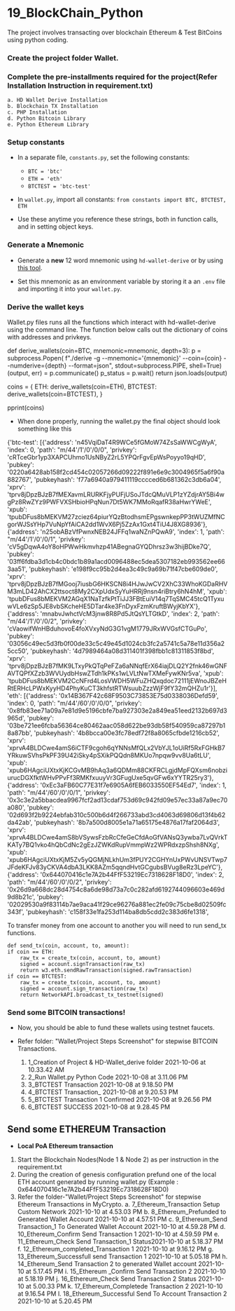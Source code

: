 # 19_BlockChain_Python
The project involves transacting over blockchain Ethereum &amp; Test BitCoins using python coding.

### Create the project folder Wallet.
### Complete the pre-installments required for the project(Refer Installation Instruction in requirement.txt)
    a. HD Wallet Derive Installation
    b. Blockchain TX Installation
    c. PHP Installation
    d. Python Bitcoin Library
    e. Python Ethereum Library
    
###  Setup constants

- In a separate file, `constants.py`, set the following constants:
  - `BTC = 'btc'`
  - `ETH = 'eth'`
  - `BTCTEST = 'btc-test'`

- In `wallet.py`, import all constants: `from constants import BTC, BTCTEST, ETH`

- Use these anytime you reference these strings, both in function calls, and in setting object keys.

###  Generate a Mnemonic

- Generate a **new** 12 word mnemonic using `hd-wallet-derive` or by using [this tool](https://iancoleman.io/bip39/).

- Set this mnemonic as an environment variable by storing it a an `.env` file and importing it into your `wallet.py`.

### Derive the wallet keys

Wallet.py files runs all the functions which interact with hd-wallet-derive using the command line. The function below calls out the dictionary of coins with addresses and privkeys.

def derive_wallets(coin=BTC, mnemonic=mnemonic, depth=3):
    p = subprocess.Popen(
        f"./derive -g --mnemonic='{mnemonic}' --coin={coin} --numderive={depth} --format=json",
        stdout=subprocess.PIPE,
        shell=True)
    (output, err) = p.communicate()
    p_status = p.wait()
    return json.loads(output)
    
 coins = {
    ETH: derive_wallets(coin=ETH),
    BTCTEST: derive_wallets(coin=BTCTEST),
}

pprint(coins)

- When done properly, running the wallet.py  the final object should look something like this

{'btc-test': [{'address': 'n45VqiDaT4R9WCe5fGMoW74ZsSaWWCgWyA',
               'index': 0,
               'path': "m/44'/1'/0'/0/0",
               'privkey': 'cRTceGbr1yp3XAPCUhmo1UsNByZ2rL5YPQrFgvEpWsPoyyo19qHD',
               'pubkey': '0220a6428ab158f2cd454c02057266d09222f891e6e9c3004965f5a6f90a882767',
               'pubkeyhash': 'f77a6940a979411119cccced6b681362c3db6a04',
               'xprv': 'tprv8jDpzBJzB7fMEXavmLRURKFjyPUFjUSoJTdcQMuVLP1zYZdjrAY5Bi4wgPz8RwZYz9PWFVXSHbioHPqNun7Dt5WK7MMoRqafR38aHwrYWeE',
               'xpub': 'tpubDFus8bMEKVM27zciez64piurYQzBtodhsmEPgswnkepPP3tWUZMfNCgorWJSsYHp7VuNpYfAiCA2dd1WvX6Pj5ZzAx1Gxt4TiU4J8XG8936'},
              {'address': 'n25obABzVfPwnxNEB24JFFq1waNZnPQwA9',
               'index': 1,
               'path': "m/44'/1'/0'/0/1",
               'privkey': 'cV5gDqwA4oY8oHPWwHkmvhzp41ABegnaGYQDhrsz3w3hijBDke7Q',
               'pubkey': '03ff6fdba3d1cb4c0bdc1b89a1acd0096488ec5dea5307182eb993562ee663aa51',
               'pubkeyhash': 'e198f9cc95b2d4ea3c49c9a69b71f47cbe609de0',
               'xprv': 'tprv8jDpzBJzB7fMGooj7iusbG6HKSCN8i4HJwJwCV2XhC33WhoKGDaRHVM3mLD42AhCX2ttsoct8My2CXpUdxSyYuHRRj9nsn4riBtry6hN4hM',
               'xpub': 'tpubDFus8bMEKVM2AGqX1NaTzfkPtTiJJ3FBtEuiV14q7TqSMC45tcQ1TyxuwVLe6zSp5JE8vbSKcheHE5DTar4ke3FnDyxFzmKruftBWyjKbYX'},
              {'address': 'mnabvJwhctVcM3jnw8R8Pd5JtQsYLTGtkD',
               'index': 2,
               'path': "m/44'/1'/0'/0/2",
               'privkey': 'cVaowifWnHBduhovoE4foXVxyNdG3G1vgM1779JRxWVGsfCTGuPo',
               'pubkey': '03056c49ec5d3fb0f00de33c5c49e45d1024cb3fc2a5741c5a78e11d356a25cc50',
               'pubkeyhash': '4d7989464a08d311401f398fbb1c81311853f8bd',
               'xprv': 'tprv8jDpzBJzB7fMK9LTxyPkQTqPeFZa6aNNqfErX64iajDLQ2Y2fnk46wGNFAVTQPfXZzb3WVUydbHswZTdh1kPKs1wLVLtNwTXMeFywKNr5va',
               'xpub': 'tpubDFus8bMEKVM2CcNFrd4LosVWDH5WFuZHQxqdoc72111jEWnoJBZeHRtERHcLPWxKyyHD4PhyKuCT3khfstRTWsuubZzzWjF9fY32mQHZu1r'}],
 'eth': [{'address': '0x14B367F42c68F9503C73853E75d0338036Defd59',
          'index': 0,
          'path': "m/44'/60'/0'/0/0",
          'privkey': '0x8fb83ee71a09a7e81d9e5196cbfe7ba927303e2a849ea51eed2132b697d3965d',
          'pubkey': '03be721ee6fcba56364ce80462aac058d622be93db58f540959ca87297b18a87bb',
          'pubkeyhash': '4b8bcca00e3fc78edf72f8a8065cfbde1216cb52',
          'xprv': 'xprvA4BLDCwe4amS6iCTF9cgoh6qYNNsMfQLx2VbYJL1oUiRf5RxFGHkB7YRkuwSVhsPkPF39U42iSky4pSXikPQQdn8MKUo7npqw9vv8Ua6tLU',
          'xpub': 'xpub6HAgciUXtxKjKCGvMB9hAq3a6QDMm88CKFRCLgjdMpFQXsm6nobziurucDGXfktWHvPPvFf3RMKfxuuyVr3GFugUxe5qvGFw6xYYTR25ry3'},
         {'address': '0xEc3aFB60C77E31f7e6905A6fEB6033550EF54Ed7',
          'index': 1,
          'path': "m/44'/60'/0'/0/1",
          'privkey': '0x3c3e2a5bbacdea9967fcf2ad13cdaf753d69c942fd09e57ec33a87a9ec70a080',
          'pubkey': '02d693f2b9224ebfab310c500b6d4f266733abd3cd4063d69806d13f4b62da42ab',
          'pubkeyhash': '8b7a500d8005e1a71a65175e4876a17faf2064d3',
          'xprv': 'xprvA4BLDCwe4amS8bVSywsFzbRcCfeGeCfdAoGfVANsQ3ywba7LvQVrkTKATy7BQ1vko4hQbCdNc2gEzJZWKdRupVmmpWz2WPRdxzpShsh8NXg',
          'xpub': 'xpub6HAgciUXtxKjM5Zv5yQGMjNLkhUm3fPUY2CGHYnUxPWvUNSVTwp7JFdeKFJv83yCKVA4dbA3LKK8AZm5qqndHvtGCgubsBVug8eRz3LpeYC'},
         {'address': '0x644070416c1e7A2b44FfF53219Ec7318628F18D0',
          'index': 2,
          'path': "m/44'/60'/0'/0/2",
          'privkey': '0x26d9a668dc28d4754c8a6de98d73a7c0c282afd6192744096603e469d9d8b21c',
          'pubkey': '02029530a9f83114b7ae9aca41f29ce96276a881ec2fe09c75cbe8d02509fc343f',
          'pubkeyhash': 'c158f33e1fa253d114ba8db5cdd2c383d6fe1318',

To transfer money from one account to another you will need to run send_tx functions.
    
    def send_tx(coin, account, to, amount):
    if coin == ETH:
        raw_tx = create_tx(coin, account, to, amount)
        signed = account.signTransaction(raw_tx)
        return w3.eth.sendRawTransaction(signed.rawTransaction)
    if coin == BTCTEST:
        raw_tx = create_tx(coin, account, to, amount)
        signed = account.sign_transaction(raw_tx)
        return NetworkAPI.broadcast_tx_testnet(signed)

###  Send some BITCOIN transactions!

- Now, you should be able to fund these wallets using testnet faucets. 

- Refer folder: "Wallet/Project Steps Screenshot" for stepwise BITCOIN Transactions.
     1. 1_Creation of Project &  HD-Wallet_derive folder  2021-10-06 at 10.33.42 AM
     2. 2_Run Wallet.py Python Code 2021-10-08 at 3.11.06 PM
     3. 3_BTCTEST Transaction 2021-10-08 at 9.18.50 PM
     4. 4_BTCTEST Transaction_ 2021-10-08 at 9.20.53 PM
     5. 5_BTCTEST Transaction 1 Confirmed 2021-10-08 at 9.26.56 PM
     6. 6_BTCTEST SUCCESS 2021-10-08 at 9.28.45 PM

## Send some ETHEREUM Transaction

- **Local PoA Ethereum transaction**
 
 1. Start the Blockchain Nodes(Node 1 & Node 2) as per instruction in the requirement.txt
 2. During the creation of genesis configuration prefund one of the local ETH account generated by running wallet.py (Example :  0x644070416c1e7A2b44FfF53219Ec7318628F18D0)
 3. Refer the folder-"Wallet/Project Steps Screenshot" for stepwise Ethereum Transactions in MyCrypto.
     a. 7_Ethereum_Transaction Setup Custom Network  2021-10-10 at 4.53.03 PM
     b. 8_Ethereum_Prefunded  to Generated Wallet Account 2021-10-10 at 4.57.51 PM
     c. 9_Ethereum_Send Transaction_1 To Generated Wallet Account 2021-10-10 at 4.59.28 PM
     d. 10_Ethereum_Confirm Send Transaction 1 2021-10-10 at 4.59.59 PM
     e. 11_Ethereum_Check Send Transaction_1 Status2021-10-10 at 5.18.37 PM
     f. 12_Ethereum_completed_Transaction 1 2021-10-10 at 9.16.12 PM
     g. 13_Ethereum_Successfull send Transaction 1 2021-10-10 at 5.05.18 PM
     h. 14_Ethereum_Send Transaction 2 to  generated Wallet account 2021-10-10 at 5.17.45 PM
     i. 15_Ethereum _Confirm Send Transaction 2 2021-10-10 at 5.18.19 PM
     j. 16_Ethereum_Check Send Transaction 2 Status 2021-10-10 at 5.00.33 PM
     k. 17_Ethereum_Completede Transaction 2 2021-10-10 at 9.16.54 PM
     l. 18_Ethereum_Successful Send To Account Transaction 2  2021-10-10 at 5.20.45 PM
 
 






    
